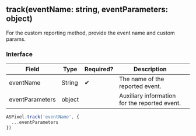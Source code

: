 ## track(eventName: string, eventParameters: object)

For the custom reporting method, provide the event name and custom params.

### Interface

| Field | Type | Required? | Description |  |
| --- | --- | --- | --- | --- |
| eventName | String | ✔ | The name of the reported event. |  |
| eventParameters | object |  | Auxiliary information for the reported event. |  |

```jsx
ASPixel.track('eventName', {
  ...eventParameters
})
```